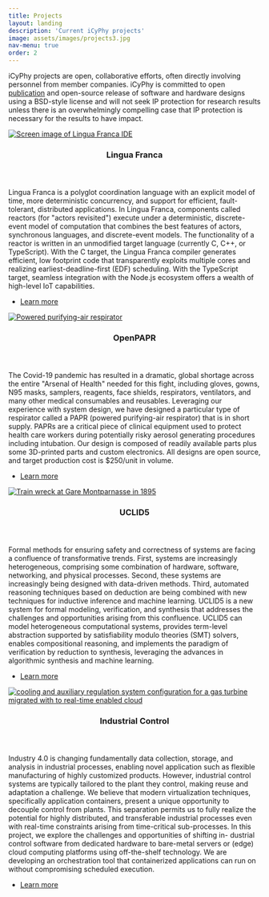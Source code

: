 ```yaml
---
title: Projects
layout: landing
description: 'Current iCyPhy projects'
image: assets/images/projects3.jpg
nav-menu: true
order: 2
---
```


<!-- Main -->
<div id="main">

<!-- One -->
<section id="one">
	<div class="inner">
				<p>iCyPhy projects are open, collaborative efforts, often directly involving personnel from member companies. iCyPhy is committed to open <a href="publications.html">publication</a> and open-source release of software and hardware designs using a BSD-style license and will not seek IP protection for research results unless there is an overwhelmingly compelling case that IP protection is necessary for the results to have impact.</p>
	</div>
</section>

<!-- Two -->
<section id="two" class="spotlights">
	<section>
		<a href="https://github.com/icyphy/lingua-franca/wiki" class="image">
			<img src="{% link assets/images/projects/LinguaFranca.png %}" alt="Screen image of Lingua Franca IDE" data-position="center center" />
		</a>
		<div class="content">
			<div class="inner">
				<header class="major">
					<h3>Lingua Franca</h3>
				</header>
		<p>Lingua Franca is a polyglot coordination language with an explicit model of time, more deterministic concurrency, and support for efficient, fault-tolerant, distributed applications. In Lingua Franca, components called reactors (for "actors revisited") execute under a deterministic, discrete-event model of computation that combines the best features of actors, synchronous languages, and discrete-event models. The functionality of a reactor is written in an unmodified target language (currently C, C++, or TypeScript). With the C target, the Lingua Franca compiler generates efficient, low footprint code that transparently exploits multiple cores and realizing earliest-deadline-first (EDF) scheduling. With the TypeScript target, seamless integration with the Node.js ecosystem offers a wealth of high-level IoT capabilities.</p>
				<ul class="actions">
					<li><a href="https://github.com/icyphy/lingua-franca/wiki" class="button">Learn more</a></li>
				</ul>
			</div>
		</div>
	</section>
	<section>
		<a href="https://openpapr.berkeley.edu/our-solution/" class="image">
			<img src="{% link assets/images/projects/OpenPAPR.png %}" alt="Powered purifying-air respirator" data-position="top center" />
		</a>
		<div class="content">
			<div class="inner">
				<header class="major">
					<h3>OpenPAPR</h3>
				</header>
				<p>The Covid-19 pandemic has resulted in a dramatic, global shortage across the entire "Arsenal of Health" needed for this fight, including gloves, gowns, N95 masks, samplers, reagents, face shields, respirators, ventilators, and many other medical consumables and reusables. Leveraging our experience with system design, we have designed a particular type of respirator called a PAPR (powered purifying-air respirator) that is in short supply. PAPRs are a critical piece of clinical equipment used to protect health care workers during potentially risky aerosol generating procedures including intubation. Our design is composed of readily available parts plus some 3D-printed parts and custom electronics. All designs are open source, and target production cost is $250/unit in volume.</p>
				<ul class="actions">
					<li><a href="https://openpapr.berkeley.edu/our-solution/" class="button">Learn more</a></li>
				</ul>
			</div>
		</div>
	</section>
	<section>
		<a href="https://en.wikipedia.org/wiki/Montparnasse_derailment" class="image">
			<img src="{% link assets/images/projects/uclid5.jpg %}" alt="Train wreck at Gare Montparnasse in 1895" data-position="top center" />
		</a>
		<div class="content">
			<div class="inner">
				<header class="major">
					<h3>UCLID5</h3>
				</header>
				<p>Formal methods for ensuring safety and correctness of systems are facing a confluence of transformative trends. First, systems are increasingly heterogeneous, comprising some combination of hardware, software, networking, and physical processes. Second, these systems are increasingly being designed with data-driven methods. Third, automated reasoning techniques based on deduction are being combined with new techniques for inductive inference and machine learning. UCLID5 is a new system for formal modeling, verification, and synthesis that addresses the challenges and opportunities arising from this confluence. UCLID5 can model heterogeneous computational systems, provides term-level abstraction supported by satisfiability modulo theories (SMT) solvers, enables compositional reasoning, and implements the paradigm of verification by reduction to synthesis, leveraging the advances in algorithmic synthesis and machine learning.</p>
				<ul class="actions">
					<li><a href="https://cse.iitk.ac.in/users/spramod/papers/memocode18.pdf" class="button">Learn more</a></li>
				</ul>
			</div>
		</div>
	</section>
	<section>
		<a href="https://arxiv.org/pdf/2005.01890.pdf" class="image">
			<img src="{% link assets/images/projects/IndustrialControl.png %}" alt="cooling and auxiliary regulation system configuration for a gas turbine migrated with to real-time enabled cloud" data-position="top center"/>
		</a>
		<div class="content">
			<div class="inner">
				<header class="major">
					<h3>Industrial Control</h3>
				</header>
				<p>Industry 4.0 is changing fundamentally data collection, storage, and analysis in industrial processes, enabling novel application such as flexible manufacturing of highly customized products. However, industrial control systems are typically tailored to the plant they control, making reuse and adaptation a challenge. We believe that modern virtualization techniques, specifically application containers, present a unique opportunity to decouple control from plants. This separation permits us to fully realize the potential for highly distributed, and transferable industrial processes even with real-time constraints arising from time-critical sub-processes. In this project, we explore the challenges and opportunities of shifting in- dustrial control software from dedicated hardware to bare-metal servers or (edge) cloud computing platforms using off-the-shelf technology. We are developing an orchestration tool that containerized applications can run on without compromising scheduled execution.</p>
				<ul class="actions">
					<li><a href="https://arxiv.org/pdf/2005.01890.pdf" class="button">Learn more</a></li>
				</ul>
			</div>
		</div>
	</section>
</section>


</div>
